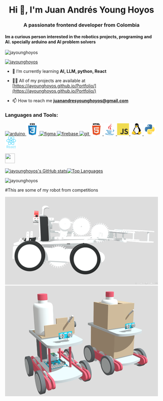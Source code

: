 <h1 align="center">Hi 👋, I'm Juan Andrés Young Hoyos</h1>
<h3 align="center">A passionate frontend developer from Colombia</h3>
<h4>Im a curious person interested in the robotics projects, programing and AI. specially arduino and AI problem solvers </h4>

<p align="left"> <img src="https://komarev.com/ghpvc/?username=jayounghoyos&label=Profile%20views&color=0e75b6&style=flat" alt="jayounghoyos" /> </p>

<p align="left"> <a href="https://github.com/ryo-ma/github-profile-trophy"><img src="https://github-profile-trophy.vercel.app/?username=jayounghoyos" alt="jayounghoyos" /></a> </p>

- 🌱 I’m currently learning **AI, LLM, python, React**

- 👨‍💻 All of my projects are available at [https://jayounghoyos.github.io/Portfolio/](https://jayounghoyos.github.io/Portfolio/)

- 📫 How to reach me **juanandresyounghoyos@gmail.com**

<!--- stats (start) -->
<h3 align="left">Languages and Tools:</h3>
<p align="left">
  <p> <a href="https://www.arduino.cc/" target="_blank" rel="noreferrer"> <img src="https://cdn.worldvectorlogo.com/logos/arduino-1.svg" alt="arduino" width="40" height="40"/> </a> <a href="https://www.w3schools.com/css/" target="_blank" rel="noreferrer"> <img src="https://raw.githubusercontent.com/devicons/devicon/master/icons/css3/css3-original-wordmark.svg" alt="css3" width="40" height="40"/> </a> <a href="https://www.figma.com/" target="_blank" rel="noreferrer"> <img src="https://www.vectorlogo.zone/logos/figma/figma-icon.svg" alt="figma" width="40" height="40"/> </a> <a href="https://firebase.google.com/" target="_blank" rel="noreferrer"> <img src="https://www.vectorlogo.zone/logos/firebase/firebase-icon.svg" alt="firebase" width="40" height="40"/> </a> <a href="https://git-scm.com/" target="_blank" rel="noreferrer"> <img src="https://www.vectorlogo.zone/logos/git-scm/git-scm-icon.svg" alt="git" width="40" height="40"/> </a> <a href="https://www.w3.org/html/" target="_blank" rel="noreferrer"> <img src="https://raw.githubusercontent.com/devicons/devicon/master/icons/html5/html5-original-wordmark.svg" alt="html5" width="40" height="40"/> </a> <a href="https://www.java.com" target="_blank" rel="noreferrer"> <img src="https://raw.githubusercontent.com/devicons/devicon/master/icons/java/java-original.svg" alt="java" width="40" height="40"/> </a> <a href="https://developer.mozilla.org/en-US/docs/Web/JavaScript" target="_blank" rel="noreferrer"> <img src="https://raw.githubusercontent.com/devicons/devicon/master/icons/javascript/javascript-original.svg" alt="javascript" width="40" height="40"/> </a> <a href="https://www.linux.org/" target="_blank" rel="noreferrer"> <img src="https://raw.githubusercontent.com/devicons/devicon/master/icons/linux/linux-original.svg" alt="linux" width="40" height="40"/> </a> <a href="https://www.python.org" target="_blank" rel="noreferrer"> <img src="https://raw.githubusercontent.com/devicons/devicon/master/icons/python/python-original.svg" alt="python" width="40" height="40"/> </a> <a href="https://reactjs.org/" target="_blank" rel="noreferrer"> <img src="https://raw.githubusercontent.com/devicons/devicon/master/icons/react/react-original-wordmark.svg" alt="react" width="40" height="40"/> </a> </p>
  <a href="https://www.github.com/jayounghoyos" target="_blank" rel="noreferrer">
  <picture>
  <source media="(prefers-color-scheme: dark)" srcset="https://raw.githubusercontent.com/danielcranney/readme-generator/main/public/icons/socials/github-dark.svg" />
  <source media="(prefers-color-scheme: light)" srcset="https://raw.githubusercontent.com/danielcranney/readme-generator/main/public/icons/socials/github.svg" />
  <img src="https://raw.githubusercontent.com/danielcranney/readme-generator/main/public/icons/socials/github.svg" width="32" height="32" />
  </picture>
  </a></p><a
    href="http://www.github.com/jayounghoyos"><img src="https://github-readme-stats.vercel.app/api?username=jayounghoyos&show_icons=true&hide=&count_private=true&title_color=22c55e&text_color=ffffff&icon_color=0891b2&bg_color=0f172a&hide_border=true&show_icons=true" alt="jayounghoyos's GitHub stats" /></a><a href="https://github.com/jayounghoyos" align="left"><img src="https://github-readme-stats.vercel.app/api/top-langs/?username=jayounghoyos&langs_count=10&title_color=22c55e&text_color=ffffff&icon_color=0891b2&bg_color=0f172a&hide_border=true&locale=en&custom_title=Top%20%Languages" alt="Top Languages" /></a>
<p><img align="center" src="https://github-readme-streak-stats.herokuapp.com/?user=jayounghoyos&" alt="jayounghoyos" /></p>

<!--- stats (end) -->


<!--- Robotics projects -->
#This are some of my robot from competitions
</div>
  <img src="Screenshot from 2024-01-17 11-35-38.png">
  <br>
  <img src="Screenshot from 2024-01-17 11-36-45.png">
</div>


